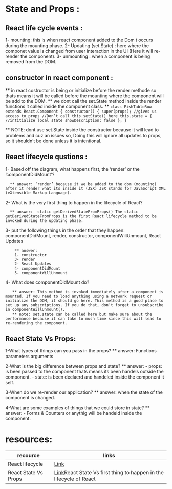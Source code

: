 # State and Props :


## React life cycle events : 

1- mounting: this is when react component added to the Dom t occurs during the mounting phase.
2- Updating (set.State) : here where the componet value is changed from user interaction in the UI (Here it will re-render the component).
3- unmounting : when a component is being removed from the DOM.

## constructor in react component :

 ** in react costructor is being or initialize before the render methode so thats means it will be called before the mounting where the component will be add to the DOM.
 ** we dont call the set.State method inside the render functions it called inside the component class.
 ** `class FishTableRow extends React.Component {
        constructor() {
        super(props); //gives us access to props
        //Don’t call this.setState() here
        this.state = { //intitialize local state
        showDescription: false
        }; }`

 ** NOTE: dont use set.State inside the constructor because it will lead to problems and cuz an issues so, Doing this will ignore all updates to props, so it shouldn’t be done unless it is intentional. 

 ## React lifecycle qustions : 
  1- Based off the diagram, what happens first, the ‘render’ or the ‘componentDidMount’?
      
      ** answer: ‘render’ because it we be added to the dom (mounting) after it render what its inside it (JSX) JSX stands for JavaScript XML (eXtensible Markup Language).

  2- What is the very first thing to happen in the lifecycle of React?

      ** answer:  static getDerivedStateFromProps() The static getDerivedStateFromProps is the first React lifecycle method to be invoked during the updating phase.

  3-  put the following things in the order that they happen: componentDidMount, render, constructor, componentWillUnmount, React Updates

        ** answer: 
        1- constructor
        3- render
        2- React Updates
        4- componentDidMount
        5- componentWillUnmount

  4- What does componentDidMount do?
       
       ** answer: This method is invoked immediately after a component is mounted. If you need to load anything using a network request or initialize the DOM, it should go here. This method is a good place to set up any subscriptions. If you do that, don’t forget to unsubscribe in componentWillUnmount().
       ** note: set.state can be called here but make sure about the performance because it can take to mush time since this will lead to re-rendering the component.

  ## React State Vs Props:
  1-What types of things can you pass in the props?
    ** answer: Functions parameters arguments

  2-What is the big difference between props and state?
    ** answer: 
    - props: is been passed to the component thats means its been handels outside the component.
    - state: is been declaerd and handeled inside the component it self.

  3-When do we re-render our application?
    ** answer: when the state of the component is changed.

  4-What are some examples of things that we could store in state?
    ** answer: - Forms & Counters or anythig will be handeld inside the component.


# resources:
recource      | links
------------- | -------------
React lifecycle      | [Link](https://medium.com/@joshuablankenshipnola/react-component-lifecycle-events-cb77e670a093)
React State Vs Props | [Link](https://www.youtube.com/watch?v=IYvD9oBCuJI)React State Vs  first thing to happen in the lifecycle of React | [Link](https://blog.logrocket.com/react-lifecycle-methods-tutorial-examples/#:~:text=to%20be%20updated%3F-,1.,invoked%20during%20the%20updating%20phase.)

 